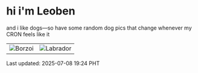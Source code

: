 # hi i'm Leoben

and i like dogs—so have some random dog pics that change whenever my CRON feels like it

|  |  |
|--------|----------|
| ![Borzoi](https://random-dog-vercel.vercel.app/api/random-borzoi?v=1751973879) | ![Labrador](https://random-dog-vercel.vercel.app/api/random-labrador?v=1751973879) |

Last updated: 2025-07-08 19:24 PHT

